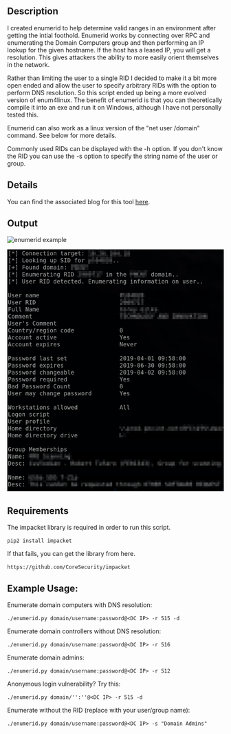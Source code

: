 ## Description
I created enumerid to help determine valid ranges in an environment after getting the intial foothold. Enumerid works by connecting over RPC and enumerating the Domain Computers group and then performing an IP lookup for the given hostname. If the host has a leased IP, you will get a resolution. This gives attackers the ability to more easily orient themselves in the network.

Rather than limiting the user to a single RID I decided to make it a bit more open ended and allow the user to specify arbitrary RIDs with the option to perform DNS resolution. So this script ended up being a more evolved version of enum4linux. The benefit of enumerid is that you can theoretically compile it into an exe and run it on Windows, although I have not personally tested this.

Enumerid can also work as a linux version of the "net user /domain" command. See below for more details.

Commonly used RIDs can be displayed with the -h option. If you don't know the RID you can use the -s option to specify the string name of the user or group.

## Details
You can find the associated blog for this tool [here](https://gilks.github.io/post/enumerid/).

## Output
![enumerid example](example/enumerid_example.png "enumerid example")

![enumerid net user example](example/enumerid_net_user_example.png "enumerid net user example")

## Requirements
The impacket library is required in order to run this script.
```
pip2 install impacket
```

If that fails, you can get the library from here.
```
https://github.com/CoreSecurity/impacket
```

## Example Usage:
Enumerate domain computers with DNS resolution:
```
./enumerid.py domain/username:password@<DC IP> -r 515 -d
```
Enumerate domain controllers without DNS resolution:
```
./enumerid.py domain/username:password@<DC IP> -r 516
```
Enumerate domain admins:
```
./enumerid.py domain/username:password@<DC IP> -r 512
```
Anonymous login vulnerability? Try this:
```
./enumerid.py domain/'':''@<DC IP> -r 515 -d
```

Enumerate without the RID (replace with your user/group name):
```
./enumerid.py domain/username:password@<DC IP> -s "Domain Admins"
```
